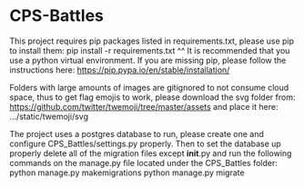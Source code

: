 # CPS-Battles
This project requires pip packages listed in requirements.txt, please use pip to install them: pip install -r requirements.txt
^^ It is recommended that you use a python virtual environment.
If you are missing pip, please follow the instructions here: https://pip.pypa.io/en/stable/installation/

Folders with large amounts of images are gitignored to not consume cloud space,
thus to get flag emojis to work, please download the svg folder from: https://github.com/twitter/twemoji/tree/master/assets
and place it here: .../static/twemoji/svg

The project uses a postgres database to run, please create one and configure CPS_Battles/settings.py properly.
Then to set the database up properly delete all of the migration files except __init__.py and run the following commands on the manage.py file located under the CPS_Battles folder:
python manage.py makemigrations
python manage.py migrate
